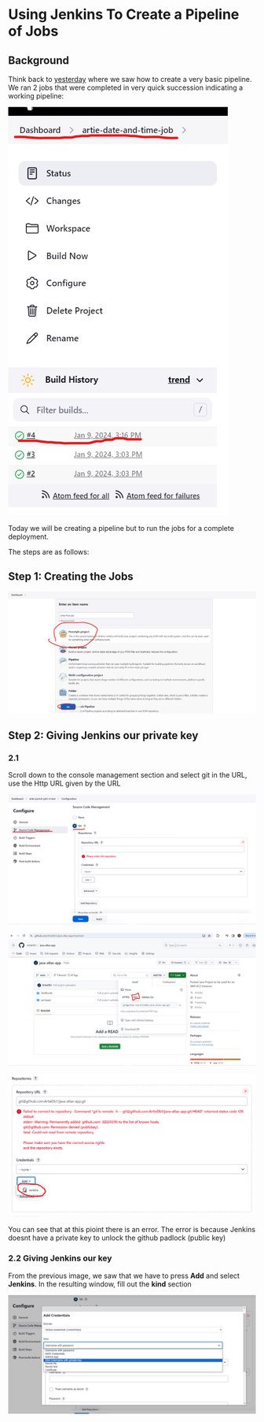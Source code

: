 # Using Jenkins To Create a Pipeline of Jobs
## Background
Think back to [yesterday](../Day2/Jenkins.md) where we saw how to create a very basic pipeline. We ran 2 jobs that were completed in very quick succession indicating a working pipeline: 

![Alt text](../../readme-images/Week4Images/cicd/Jenkins/FINAL1.png)

Today we will be creating a pipeline but to run the jobs for a complete deployment.

The steps are as follows:
## Step 1: Creating the Jobs

![Alt text](<../../readme-images/Week4Images/cicd/Jenkins/5 Naming the job.png>)

## Step 2: Giving Jenkins our private key

### 2.1
Scroll down to the console management section and select git
in the URL, use the Http URL given by the URL

![](<../../readme-images/Week4Images/cicd/Jenkins/Day2Jenkins1Source Code Management.png>)

![Alt text](<../../readme-images/Week4Images/cicd/Jenkins/Day2Jenkins2CopyingSSH URL.png>)

![Alt text](../../readme-images/Week4Images/cicd/Jenkins/Day2Jenkins3.png)

You can see that at this pioint there is an error.
The error is because Jenkins doesnt have a private key to unlock the github padlock (public key)

### 2.2 Giving Jenkins our key
From the previous image, we saw that we have  to press **Add** and select **Jenkins**.
In the resulting window, fill out the **kind** section


![Alt text](../../readme-images/Week4Images/cicd/Jenkins/Day2Jenkins4SelectUserNameAndKey.png)

